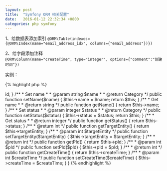 ```yaml
---
layout: post
title:  "Symfony ORM 相关配置"
date:   2016-01-12 22:32:34 +0800
categories: php symfony
---
```



1、给数据表添加索引
`@ORM\Table(indexes={@ORM\Index(name="email_address_idx", columns={"email_address"})})`  

2、给字段添加注释  
`@ORM\Column(name="createTime", type="integer", options={"comment":"创建时间"})`  

实例：

{% highlight php %}
<?php
namespace BackendBundle\Entity;

use Doctrine\ORM\Mapping as ORM;
use Symfony\Component\Validator\Constraints as Assert;

/**
 * Category
 *
 * @ORM\Table(name="category", options={"comment":"分类表"}, indexes={@ORM\Index(name="pIdTargetEntity", columns={"pId","targetEntity"})})
 * @ORM\Entity(repositoryClass="BackendBundle\Repository\CategoryRepository")
 */
class Category
{
    /**
     * @var integer
     *
     * @ORM\Column(name="id", type="integer")
     * @ORM\Id
     * @ORM\GeneratedValue(strategy="AUTO")
     */
    private $id;

    /**
     * @var string
     *
     * @Assert\NotBlank(message="category.name.required")
     * @ORM\Column(name="name", type="string", length=255, options={"comment":"分类名称"})
     */
    private $name;

    /**
     * @var integer
     *
     * @ORM\Column(name="status", type="boolean", options={"comment":"状态：-1、删除；0、不显示；1、显示"})
     */
    private $status;

    /**
     * @var integer
     *
     * @ORM\Column(name="targetEntity", type="string", length=64, options={"comment":"关联数据表"})
     */
    private $targetEntity;

    /**
     * @var integer
     *
     * @ORM\Column(name="pId", type="smallint", options={"comment":"父类别ID"})
     */
    private $pId;


    /**
     * @var integer
     *
     * @ORM\Column(name="createTime", type="integer", options={"comment":"创建时间"})
     */
    private $createTime;


    /**
     * Get id
     *
     * @return integer
     */
    public function getId()
    {
        return $this->id;
    }

    /**
     * Set name
     *
     * @param string $name
     *
     * @return Category
     */
    public function setName($name)
    {
        $this->name = $name;

        return $this;
    }

    /**
     * Get name
     *
     * @return string
     */
    public function getName()
    {
        return $this->name;
    }

    /**
     * Set status
     *
     * @param integer $status
     *
     * @return Category
     */
    public function setStatus($status)
    {
        $this->status = $status;

        return $this;
    }

    /**
     * Get status
     *
     * @return integer
     */
    public function getStatus()
    {
        return $this->status;
    }

    /**
     * @return int
     */
    public function getTargetEntity()
    {
        return $this->targetEntity;
    }

    /**
     * @param int $targetEntity
     */
    public function setTargetEntity($targetEntity)
    {
        $this->targetEntity = $targetEntity;
    }

    /**
     * @return int
     */
    public function getPId()
    {
        return $this->pId;
    }

    /**
     * @param int $pId
     */
    public function setPId($pId)
    {
        $this->pId = $pId;
    }

    /**
     * @return int
     */
    public function getCreateTime()
    {
        return $this->createTime;
    }

    /**
     * @param int $createTime
     */
    public function setCreateTime($createTime)
    {
        $this->createTime = $createTime;
    }
}

{% endhighlight %}